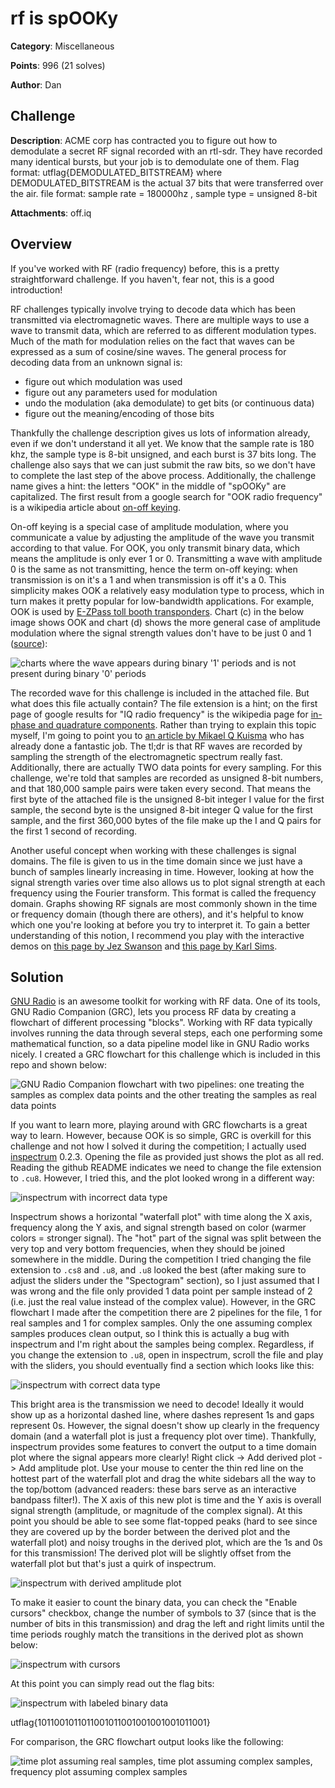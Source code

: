 # rf is spOOKy

**Category**: Miscellaneous

**Points**: 996 (21 solves)

**Author**: Dan

## Challenge

**Description**: ACME corp has contracted you to figure out how to demodulate a secret RF signal recorded with an rtl-sdr. They have recorded many identical bursts, but your job is to demodulate one of them.
Flag format: utflag{DEMODULATED_BITSTREAM} where DEMODULATED_BITSTREAM is the actual 37 bits that were transferred over the air. file format: sample rate = 180000hz , sample type = unsigned 8-bit

**Attachments**: off.iq

## Overview

If you've worked with RF (radio frequency) before, this is a pretty straightforward challenge. If you haven't, fear not, this is a good introduction!

RF challenges typically involve trying to decode data which has been transmitted via electromagnetic waves. There are multiple ways to use a wave to transmit data, which are referred to as different modulation types. Much of the math for modulation relies on the fact that waves can be expressed as a sum of cosine/sine waves. The general process for decoding data from an unknown signal is:
- figure out which modulation was used
- figure out any parameters used for modulation
- undo the modulation (aka demodulate) to get bits (or continuous data)
- figure out the meaning/encoding of those bits

Thankfully the challenge description gives us lots of information already, even if we don't understand it all yet. We know that the sample rate is 180 khz, the sample type is 8-bit unsigned, and each burst is 37 bits long. The challenge also says that we can just submit the raw bits, so we don't have to complete the last step of the above process. Additionally, the challenge name gives a hint: the letters "OOK" in the middle of "spOOKy" are capitalized. The first result from a google search for "OOK radio frequency" is a wikipedia article about [on-off keying](https://en.wikipedia.org/wiki/On%E2%80%93off_keying).

On-off keying is a special case of amplitude modulation, where you communicate a value by adjusting the amplitude of the wave you transmit according to that value. For OOK, you only transmit binary data, which means the amplitude is only ever 1 or 0. Transmitting a wave with amplitude 0 is the same as not transmitting, hence the term on-off keying: when transmission is on it's a 1 and when transmission is off it's a 0. This simplicity makes OOK a relatively easy modulation type to process, which in turn makes it pretty popular for low-bandwidth applications. For example, OOK is used by [E-ZPass toll booth transponders](https://github.com/kwesthaus/ez-sniff). Chart (c) in the below image shows OOK and chart (d) shows the more general case of amplitude modulation where the signal strength values don't have to be just 0 and 1 ([source](https://www.open.edu/openlearn/science-maths-technology/exploring-communications-technology/content-section-1.4)):

![charts where the wave appears during binary '1' periods and is not present during binary '0' periods](images/ook.jpg)

The recorded wave for this challenge is included in the attached file. But what does this file actually contain? The file extension is a hint; on the first page of google results for "IQ radio frequency" is the wikipedia page for [in-phase and quadrature components](https://en.wikipedia.org/wiki/In-phase_and_quadrature_components). Rather than trying to explain this topic myself, I'm going to point you to [an article by Mikael Q Kuisma](http://whiteboard.ping.se/SDR/IQ) who has already done a fantastic job. The tl;dr is that RF waves are recorded by sampling the strength of the electromagnetic spectrum really fast. Additionally, there are actually TWO data points for every sampling. For this challenge, we're told that samples are recorded as unsigned 8-bit numbers, and that 180,000 sample pairs were taken every second. That means the first byte of the attached file is the unsigned 8-bit integer I value for the first sample, the second byte is the unsigned 8-bit integer Q value for the first sample, and the first 360,000 bytes of the file make up the I and Q pairs for the first 1 second of recording.

Another useful concept when working with these challenges is signal domains. The file is given to us in the time domain since we just have a bunch of samples linearly increasing in time. However, looking at how the signal strength varies over time also allows us to plot signal strength at each frequency using the Fourier transform. This format is called the frequency domain. Graphs showing RF signals are most commonly shown in the time or frequency domain (though there are others), and it's helpful to know which one you're looking at before you try to interpret it. To gain a better understanding of this notion, I recommend you play with the interactive demos on [this page by Jez Swanson](https://www.jezzamon.com/fourier/) and [this page by Karl Sims](https://www.karlsims.com/fft.html).

## Solution

[GNU Radio](https://wiki.gnuradio.org/index.php/Main_Page) is an awesome toolkit for working with RF data. One of its tools, GNU Radio Companion (GRC), lets you process RF data by creating a flowchart of different processing "blocks". Working with RF data typically involves running the data through several steps, each one performing some mathematical function, so a data pipeline model like in GNU Radio works nicely. I created a GRC flowchart for this challenge which is included in this repo and shown below:

![GNU Radio Companion flowchart with two pipelines: one treating the samples as complex data points and the other treating the samples as real data points](images/grc-flowchart.png)

If you want to learn more, playing around with GRC flowcharts is a great way to learn. However, because OOK is so simple, GRC is overkill for this challenge and not how I solved it during the competition; I actually used [inspectrum](https://github.com/miek/inspectrum) 0.2.3. Opening the file as provided just shows the plot as all red. Reading the github README indicates we need to change the file extension to `.cu8`. However, I tried this, and the plot looked wrong in a different way:

![inspectrum with incorrect data type](images/inspectrum-incorrect.png)

Inspectrum shows a horizontal "waterfall plot" with time along the X axis, frequency along the Y axis, and signal strength based on color (warmer colors = stronger signal). The "hot" part of the signal was split between the very top and very bottom frequencies, when they should be joined somewhere in the middle. During the competition I tried changing the file extension to `.cs8` and `.u8`, and `.u8` looked the best (after making sure to adjust the sliders under the "Spectogram" section), so I just assumed that I was wrong and the file only provided 1 data point per sample instead of 2 (i.e. just the real value instead of the complex value). However, in the GRC flowchart I made after the competition there are 2 pipelines for the file, 1 for real samples and 1 for complex samples. Only the one assuming complex samples produces clean output, so I think this is actually a bug with inspectrum and I'm right about the samples being complex. Regardless, if you change the extension to `.u8`, open in inspectrum, scroll the file and play with the sliders, you should eventually find a section which looks like this:

![inspectrum with correct data type](images/inspectrum-plain.png)

This bright area is the transmission we need to decode! Ideally it would show up as a horizontal dashed line, where dashes represent 1s and gaps represent 0s. However, the signal doesn't show up clearly in the frequency domain (and a waterfall plot is just a frequency plot over time). Thankfully, inspectrum provides some features to convert the output to a time domain plot where the signal appears more clearly! Right click -> Add derived plot -> Add amplitude plot. Use your mouse to center the thin red line on the hottest part of the waterfall plot and drag the white sidebars all the way to the top/bottom (advanced readers: these bars serve as an interactive bandpass filter!). The X axis of this new plot is time and the Y axis is overall signal strength (amplitude, or magnitude of the complex signal). At this point you should be able to see some flat-topped peaks (hard to see since they are covered up by the border between the derived plot and the waterfall plot) and noisy troughs in the derived plot, which are the 1s and 0s for this transmission! The derived plot will be slightly offset from the waterfall plot but that's just a quirk of inspectrum.

![inspectrum with derived amplitude plot](images/inspectrum-derived.png)

To make it easier to count the binary data, you can check the "Enable cursors" checkbox, change the number of symbols to 37 (since that is the number of bits in this transmission) and drag the left and right limits until the time periods roughly match the transitions in the derived plot as shown below:

![inspectrum with cursors](images/inspectrum-cursors.png)

At this point you can simply read out the flag bits:

![inspectrum with labeled binary data](images/inspectrum-binary.png)

utflag{1011001011011001011001001001001011001}

For comparison, the GRC flowchart output looks like the following:

![time plot assuming real samples, time plot assuming complex samples, frequency plot assuming complex samples](images/grc-plots.png)
